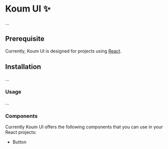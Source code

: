 # Koum UI ✨

...

## Prerequisite

Currently, Koum UI is designed for projects using [React](https://react.dev/).

## Installation

...

### Usage

...

### Components

Currently Koum UI offers the following components that you can use in your React projects:

- Button

